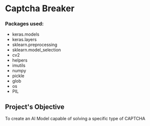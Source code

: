 # Captcha Breaker

### Packages used:

+ keras.models
+ keras.layers
+ sklearn.preprocessing
+ sklearn.model_selection
+ cv2
+ helpers
+ imutils
+ numpy
+ pickle
+ glob
+ os
+ PIL

## Project's Objective

<p>To create an AI Model capable of solving a specific type of CAPTCHA</p>